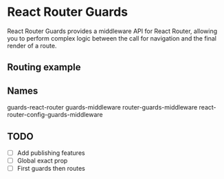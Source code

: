 # React Router Guards

React Router Guards provides a middleware API for React Router, allowing you to perform complex logic between the call for navigation and the final render of a route.

## Routing example

## Names

guards-react-router
guards-middleware
router-guards-middleware
react-router-config-guards-middleware

## TODO

- [ ] Add publishing features
- [ ] Global exact prop
- [ ] First guards then routes
